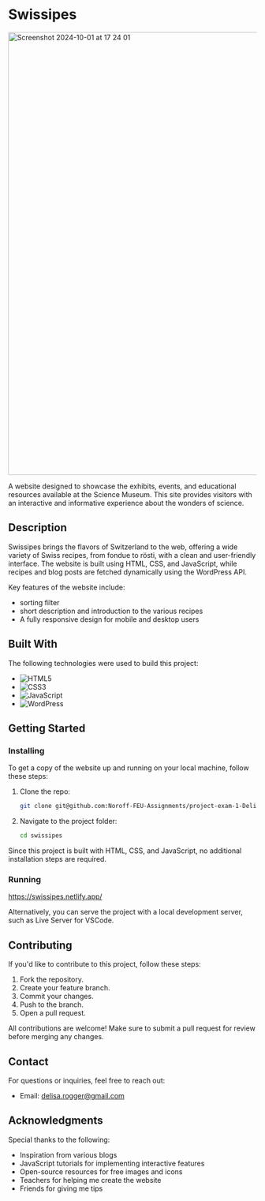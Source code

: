 # Swissipes

<img width="898" alt="Screenshot 2024-10-01 at 17 24 01" src="https://github.com/user-attachments/assets/b45aa651-a52e-48fc-a8e9-563aa3d0a92a">


A website designed to showcase the exhibits, events, and educational resources available at the Science Museum. This site provides visitors with an interactive and informative experience about the wonders of science.

## Description

Swissipes brings the flavors of Switzerland to the web, offering a wide variety of Swiss recipes, from fondue to rösti, with a clean and user-friendly interface. The website is built using HTML, CSS, and JavaScript, while recipes and blog posts are fetched dynamically using the WordPress API. 

Key features of the website include:

- sorting filter
- short description and introduction to the various recipes
- A fully responsive design for mobile and desktop users

## Built With

The following technologies were used to build this project:

- ![HTML5](https://img.shields.io/badge/HTML5-E34F26?style=for-the-badge&logo=html5&logoColor=white)
- ![CSS3](https://img.shields.io/badge/CSS3-1572B6?style=for-the-badge&logo=css3&logoColor=white)
- ![JavaScript](https://img.shields.io/badge/JavaScript-F7DF1E?style=for-the-badge&logo=javascript&logoColor=black)
- ![WordPress](https://img.shields.io/badge/WordPress-21759B?style=for-the-badge&logo=wordpress&logoColor=white)

## Getting Started

### Installing

To get a copy of the website up and running on your local machine, follow these steps:

1. Clone the repo:

    ```bash
    git clone git@github.com:Noroff-FEU-Assignments/project-exam-1-DelisaRogger.git
    ```

2. Navigate to the project folder:

    ```bash
    cd swissipes
    ```

Since this project is built with HTML, CSS, and JavaScript, no additional installation steps are required.

### Running

https://swissipes.netlify.app/

Alternatively, you can serve the project with a local development server, such as Live Server for VSCode.

## Contributing

If you'd like to contribute to this project, follow these steps:

1. Fork the repository.
2. Create your feature branch.
3. Commit your changes.
4. Push to the branch.
5. Open a pull request.

All contributions are welcome! Make sure to submit a pull request for review before merging any changes.

## Contact

For questions or inquiries, feel free to reach out:

- Email: delisa.rogger@gmail.com

## Acknowledgments

Special thanks to the following:

- Inspiration from various blogs
- JavaScript tutorials for implementing interactive features
- Open-source resources for free images and icons
- Teachers for helping me create the website
- Friends for giving me tips
